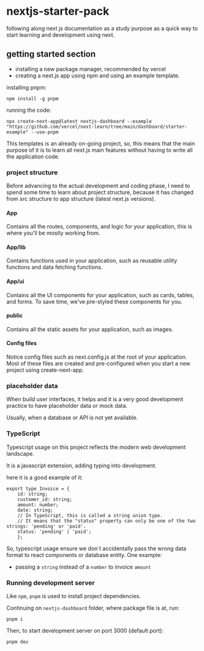 # nextjs-starter-pack

following along next js documentation as a study purpose as a quick way to start learning and development using next.

## getting started section

- installing a new package manager, recommended by vercel
- creating a next.js app using npm and using an example template.

installing pnpm:

    npm install -g pnpm

running the code:

    npx create-next-app@latest nextjs-dashboard --example "https://github.com/vercel/next-learn/tree/main/dashboard/starter-example" --use-pnpm

This templates is an already on-going project, so, this means that the main purpose of it is to learn all next.js main features without having to write all the application code.

### project structure

Before advancing to the actual development and coding phase, I need to spend some time to learn about project structure, because it has changed from src structure to app structure (latest next.js versions).

#### App

Contains all the routes, components, and logic for your application, this is where you'll be mostly working from.

#### App/lib

Contains functions used in your application, such as reusable utility functions and data fetching functions.

#### App/ui

Contains all the UI components for your application, such as cards, tables, and forms. To save time, we've pre-styled these components for you.

#### public

Contains all the static assets for your application, such as images.

#### Config files

Notice config files such as next.config.js at the root of your application. Most of these files are created and pre-configured when you start a new project using create-next-app.

### placeholder data

When build user interfaces, it helps and it is a very good development practice to have placeholder data or mock data.

Usually, when a database or API is not yet available.


### TypeScript

Typescript usage on this project reflects the modern web development landscape.

It is a javascript extension, adding typing into development.

here it is a good example of it:

    export type Invoice = {
        id: string;
        customer_id: string;
        amount: number;
        date: string;
        // In TypeScript, this is called a string union type.
        // It means that the "status" property can only be one of the two strings: 'pending' or 'paid'.
        status: 'pending' | 'paid';
        };

So, typescript usage ensure we don´t accidentally pass the wrong data format to react components or database entity. One example:

- passing a `string` instead of a `number` to invoice `amount`

### Running development server

Like `npm`, `pnpm` is used to install project dependencies.

Continuing on `nextjs-dashboard` folder, where package file is at, run:

    pnpm i

Then, to start development server on port 3000 (default port):

    pnpm dev

